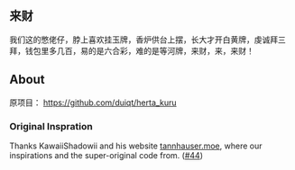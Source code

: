 ﻿## 来财
我们这的憋佬仔，脖上喜欢挂玉牌，香炉供台上摆，长大才开白黄牌，虔诚拜三拜，钱包里多几百，易的是六合彩，难的是等河牌，来财，来，来财！

## About
原项目：
https://github.com/duiqt/herta_kuru

### Original Inspration

Thanks KawaiiShadowii and his website [tannhauser.moe](https://tannhauser.moe), where our inspirations and the super-original code from. ([#44](https://github.com/duiqt/herta_kuru/issues/44))
